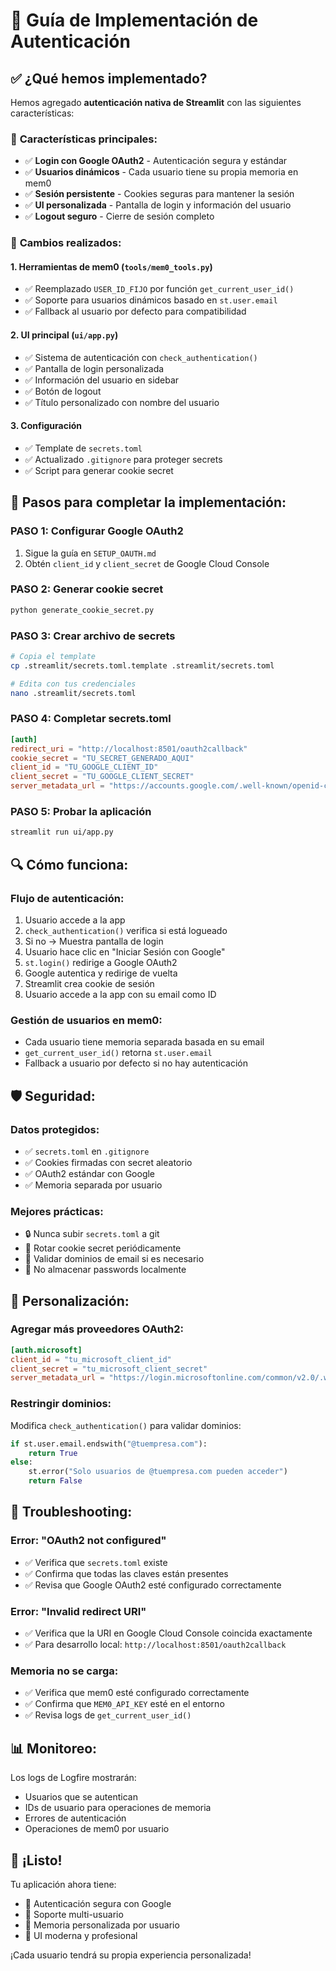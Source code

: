 # 🔐 Guía de Implementación de Autenticación

## ✅ ¿Qué hemos implementado?

Hemos agregado **autenticación nativa de Streamlit** con las siguientes características:

### 🎯 **Características principales:**
- ✅ **Login con Google OAuth2** - Autenticación segura y estándar
- ✅ **Usuarios dinámicos** - Cada usuario tiene su propia memoria en mem0
- ✅ **Sesión persistente** - Cookies seguras para mantener la sesión
- ✅ **UI personalizada** - Pantalla de login y información del usuario
- ✅ **Logout seguro** - Cierre de sesión completo

### 🔄 **Cambios realizados:**

#### 1. **Herramientas de mem0 (`tools/mem0_tools.py`)**
- ✅ Reemplazado `USER_ID_FIJO` por función `get_current_user_id()`
- ✅ Soporte para usuarios dinámicos basado en `st.user.email`
- ✅ Fallback al usuario por defecto para compatibilidad

#### 2. **UI principal (`ui/app.py`)**
- ✅ Sistema de autenticación con `check_authentication()`
- ✅ Pantalla de login personalizada
- ✅ Información del usuario en sidebar
- ✅ Botón de logout
- ✅ Título personalizado con nombre del usuario

#### 3. **Configuración**
- ✅ Template de `secrets.toml` 
- ✅ Actualizado `.gitignore` para proteger secrets
- ✅ Script para generar cookie secret

## 🚀 **Pasos para completar la implementación:**

### **PASO 1: Configurar Google OAuth2**
1. Sigue la guía en `SETUP_OAUTH.md`
2. Obtén `client_id` y `client_secret` de Google Cloud Console

### **PASO 2: Generar cookie secret**
```bash
python generate_cookie_secret.py
```

### **PASO 3: Crear archivo de secrets**
```bash
# Copia el template
cp .streamlit/secrets.toml.template .streamlit/secrets.toml

# Edita con tus credenciales
nano .streamlit/secrets.toml
```

### **PASO 4: Completar secrets.toml**
```toml
[auth]
redirect_uri = "http://localhost:8501/oauth2callback"
cookie_secret = "TU_SECRET_GENERADO_AQUI"
client_id = "TU_GOOGLE_CLIENT_ID"
client_secret = "TU_GOOGLE_CLIENT_SECRET"
server_metadata_url = "https://accounts.google.com/.well-known/openid-configuration"
```

### **PASO 5: Probar la aplicación**
```bash
streamlit run ui/app.py
```

## 🔍 **Cómo funciona:**

### **Flujo de autenticación:**
1. Usuario accede a la app
2. `check_authentication()` verifica si está logueado
3. Si no → Muestra pantalla de login
4. Usuario hace clic en "Iniciar Sesión con Google"
5. `st.login()` redirige a Google OAuth2
6. Google autentica y redirige de vuelta
7. Streamlit crea cookie de sesión
8. Usuario accede a la app con su email como ID

### **Gestión de usuarios en mem0:**
- Cada usuario tiene memoria separada basada en su email
- `get_current_user_id()` retorna `st.user.email`
- Fallback a usuario por defecto si no hay autenticación

## 🛡️ **Seguridad:**

### **Datos protegidos:**
- ✅ `secrets.toml` en `.gitignore`
- ✅ Cookies firmadas con secret aleatorio
- ✅ OAuth2 estándar con Google
- ✅ Memoria separada por usuario

### **Mejores prácticas:**
- 🔒 Nunca subir `secrets.toml` a git
- 🔄 Rotar cookie secret periódicamente
- 📧 Validar dominios de email si es necesario
- 🚫 No almacenar passwords localmente

## 🔧 **Personalización:**

### **Agregar más proveedores OAuth2:**
```toml
[auth.microsoft]
client_id = "tu_microsoft_client_id"
client_secret = "tu_microsoft_client_secret"
server_metadata_url = "https://login.microsoftonline.com/common/v2.0/.well-known/openid-configuration"
```

### **Restringir dominios:**
Modifica `check_authentication()` para validar dominios:
```python
if st.user.email.endswith("@tuempresa.com"):
    return True
else:
    st.error("Solo usuarios de @tuempresa.com pueden acceder")
    return False
```

## 🐛 **Troubleshooting:**

### **Error: "OAuth2 not configured"**
- ✅ Verifica que `secrets.toml` existe
- ✅ Confirma que todas las claves están presentes
- ✅ Revisa que Google OAuth2 esté configurado correctamente

### **Error: "Invalid redirect URI"**
- ✅ Verifica que la URI en Google Cloud Console coincida exactamente
- ✅ Para desarrollo local: `http://localhost:8501/oauth2callback`

### **Memoria no se carga:**
- ✅ Verifica que mem0 esté configurado correctamente
- ✅ Confirma que `MEM0_API_KEY` esté en el entorno
- ✅ Revisa logs de `get_current_user_id()`

## 📊 **Monitoreo:**

Los logs de Logfire mostrarán:
- Usuarios que se autentican
- IDs de usuario para operaciones de memoria
- Errores de autenticación
- Operaciones de mem0 por usuario

## 🎉 **¡Listo!**

Tu aplicación ahora tiene:
- 🔐 Autenticación segura con Google
- 👥 Soporte multi-usuario
- 🧠 Memoria personalizada por usuario
- 🎨 UI moderna y profesional

¡Cada usuario tendrá su propia experiencia personalizada! 
